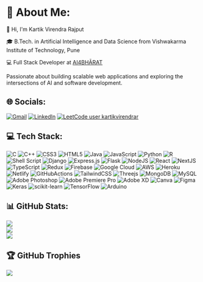 # 💫 About Me:
👋 Hi, I'm Kartik Virendra Rajput

🎓 B.Tech. in Artificial Intelligence and Data Science from Vishwakarma Institute of Technology, Pune

💻 Full Stack Developer at <a href="https://ai4bharat.iitm.ac.in">AI4BHĀRAT</a>

Passionate about building scalable web applications and exploring the intersections of AI and software development. 

## 🌐 Socials:
 [![Gmail](https://img.shields.io/badge/Gmail-ea4335.svg?style=flat&logo=Gmail&logoColor=white)](mailto:kartikvirendrarajput@gmail.com) [![LinkedIn](https://img.shields.io/badge/LinkedIn-%230077B5.svg?logo=linkedin&logoColor=white)](https://www.linkedin.com/in/kartikvirendrarajput/) [![LeetCode user kartikvirendrar](https://img.shields.io/badge/dynamic/json?style=flat&labelColor=black&color=%23ffa116&label=LeetCode&query=ratingQuantile&url=https%3A%2F%2Fbadge.xyli.tech/%2Fapi%2Fusers%2Fkartikvirendrar&logo=leetcode&logoColor=yellow)](https://leetcode.com/kartikvirendrar/)
 
## 💻 Tech Stack:
![C](https://img.shields.io/badge/c-%2300599C.svg?style=flat&logo=c&logoColor=white) ![C++](https://img.shields.io/badge/c++-%2300599C.svg?style=flat&logo=c%2B%2B&logoColor=white) ![CSS3](https://img.shields.io/badge/css3-%231572B6.svg?style=flat&logo=css3&logoColor=white) ![HTML5](https://img.shields.io/badge/html5-%23E34F26.svg?style=flat&logo=html5&logoColor=white) ![Java](https://img.shields.io/badge/java-%23ED8B00.svg?style=flat&logo=java&logoColor=white) ![JavaScript](https://img.shields.io/badge/javascript-%23323330.svg?style=flat&logo=javascript&logoColor=%23F7DF1E) ![Python](https://img.shields.io/badge/python-3670A0?style=flat&logo=python&logoColor=ffdd54) ![R](https://img.shields.io/badge/r-%23276DC3.svg?style=flat&logo=r&logoColor=white) ![Shell Script](https://img.shields.io/badge/shell_script-%23121011.svg?style=flat&logo=gnu-bash&logoColor=white) ![Django](https://img.shields.io/badge/django-%23092E20.svg?style=flat&logo=django&logoColor=white) ![Express.js](https://img.shields.io/badge/express.js-%23404d59.svg?style=flat&logo=express&logoColor=%2361DAFB) ![Flask](https://img.shields.io/badge/flask-%23000.svg?style=flat&logo=flask&logoColor=white) ![NodeJS](https://img.shields.io/badge/node.js-6DA55F?style=flat&logo=node.js&logoColor=white) ![React](https://img.shields.io/badge/react-%2320232a.svg?style=flat&logo=react&logoColor=%2361DAFB) ![NextJS](https://img.shields.io/badge/Next.js-000000.svg?style=flat&logo=nextdotjs&logoColor=white) ![TypeScript](https://img.shields.io/badge/TypeScript-3178C6.svg?style=flat&logo=TypeScript&logoColor=white) ![Redux](https://img.shields.io/badge/Redux-764ABC.svg?style=flat&logo=Redux&logoColor=white) ![Firebase](https://img.shields.io/badge/firebase-%23039BE5.svg?style=flat&logo=firebase) ![Google Cloud](https://img.shields.io/badge/Google%20Cloud-%234285F4.svg?style=flat&logo=google-cloud&logoColor=white) ![AWS](https://img.shields.io/badge/Amazon%20AWS-232F3E.svg?style=flat&logo=Amazon-AWS&logoColor=white) ![Heroku](https://img.shields.io/badge/heroku-%23430098.svg?style=flat&logo=heroku&logoColor=white) ![Netlify](https://img.shields.io/badge/netlify-%23000000.svg?style=flat&logo=netlify&logoColor=#00C7B7) ![GitHubActions](https://img.shields.io/badge/GitHub%20Actions-2088FF.svg?style=flat&logo=GitHub-Actions&logoColor=white) ![TailwindCSS](https://img.shields.io/badge/tailwindcss-%2338B2AC.svg?style=flat&logo=tailwind-css&logoColor=white) ![Threejs](https://img.shields.io/badge/threejs-black?style=flat&logo=three.js&logoColor=white) ![MongoDB](https://img.shields.io/badge/MongoDB-%234ea94b.svg?style=flat&logo=mongodb&logoColor=white) ![MySQL](https://img.shields.io/badge/mysql-%2300f.svg?style=flat&logo=mysql&logoColor=white) ![Adobe Photoshop](https://img.shields.io/badge/adobephotoshop-%2331A8FF.svg?style=flat&logo=adobephotoshop&logoColor=white) ![Adobe Premiere Pro](https://img.shields.io/badge/Adobe%20Premiere%20Pro-9999FF.svg?style=flat&logo=Adobe%20Premiere%20Pro&logoColor=white) ![Adobe XD](https://img.shields.io/badge/Adobe%20XD-470137?style=flat&logo=Adobe%20XD&logoColor=#FF61F6) ![Canva](https://img.shields.io/badge/Canva-%2300C4CC.svg?style=flat&logo=Canva&logoColor=white) ![Figma](https://img.shields.io/badge/figma-%23F24E1E.svg?style=flat&logo=figma&logoColor=white) ![Keras](https://img.shields.io/badge/Keras-%23D00000.svg?style=flat&logo=Keras&logoColor=white) ![scikit-learn](https://img.shields.io/badge/scikit--learn-%23F7931E.svg?style=flat&logo=scikit-learn&logoColor=white) ![TensorFlow](https://img.shields.io/badge/TensorFlow-%23FF6F00.svg?style=flat&logo=TensorFlow&logoColor=white) ![Arduino](https://img.shields.io/badge/-Arduino-00979D?style=flat&logo=Arduino&logoColor=white)

## 📊 GitHub Stats:
![](https://github-readme-stats.vercel.app/api?username=kartikvirendrar&theme=swift&hide_border=false&include_all_commits=false&count_private=true)<br/>
![](https://github-readme-streak-stats.herokuapp.com/?user=kartikvirendrar&theme=swift&hide_border=false)<br/>
![](https://github-readme-stats.vercel.app/api/top-langs/?username=kartikvirendrar&theme=swift&hide_border=false&include_all_commits=false&count_private=true&layout=compact)

## 🏆 GitHub Trophies
![](https://github-profile-trophy.vercel.app/?username=kartikvirendrar&theme=swift&no-frame=false&no-bg=false&margin-w=4)
